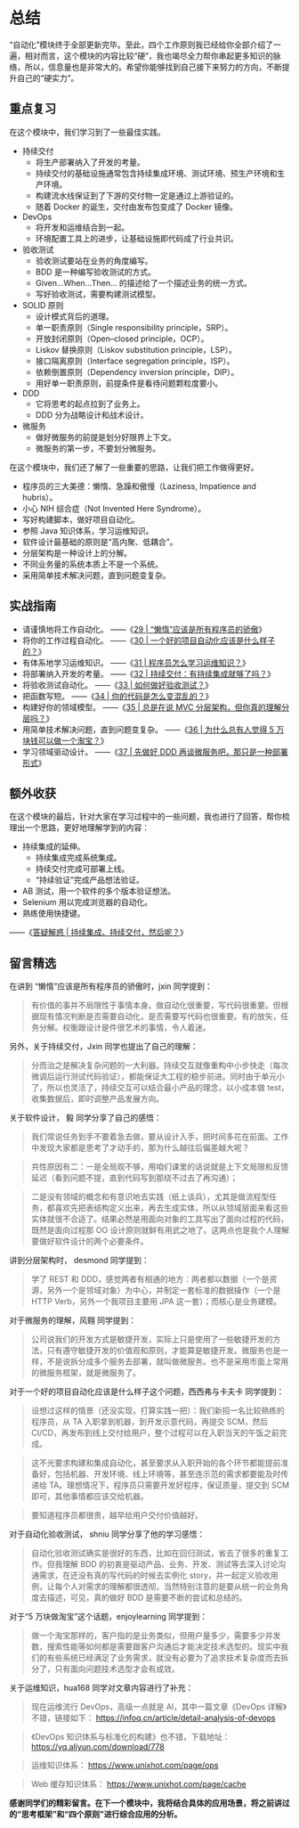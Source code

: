 

# 总结

“自动化”模块终于全部更新完毕。至此，四个工作原则我已经给你全部介绍了一遍，相对而言，这个模块的内容比较“硬”，我也竭尽全力帮你串起更多知识的脉络，所以，信息量也是非常大的。希望你能够找到自己接下来努力的方向，不断提升自己的“硬实力”。





## 重点复习

在这个模块中，我们学习到了一些最佳实践。

- 持续交付
    - 将生产部署纳入了开发的考量。
    - 持续交付的基础设施通常包含持续集成环境、测试环境、预生产环境和生产环境。
    - 构建流水线保证到了下游的交付物一定是通过上游验证的。
    - 随着 Docker 的诞生，交付由发布包变成了 Docker 镜像。
- DevOps
    - 将开发和运维结合到一起。
    - 环境配置工具上的进步，让基础设施即代码成了行业共识。
- 验收测试
    - 验收测试要站在业务的角度编写。
    - BDD 是一种编写验收测试的方式。
    - Given…When…Then… 的描述给了一个描述业务的统一方式。
    - 写好验收测试，需要构建测试模型。
- SOLID 原则
    - 设计模式背后的道理。
    - 单一职责原则（Single responsibility principle，SRP）。
    - 开放封闭原则（Open–closed principle，OCP）。
    - Liskov 替换原则（Liskov substitution principle，LSP）。
    - 接口隔离原则（Interface segregation principle，ISP）。
    - 依赖倒置原则（Dependency inversion principle，DIP）。
    - 用好单一职责原则，前提条件是看待问题颗粒度要小。
- DDD
    - 它将思考的起点拉到了业务上。
    - DDD 分为战略设计和战术设计。
- 微服务
    - 做好微服务的前提是划分好限界上下文。
    - 微服务的第一步，不要划分微服务。



在这个模块中，我们还了解了一些重要的思路，让我们把工作做得更好。

- 程序员的三大美德：懒惰、急躁和傲慢（Laziness, Impatience and hubris）。
- 小心 NIH 综合症（Not Invented Here Syndrome）。
- 写好构建脚本，做好项目自动化。
- 参照 Java 知识体系，学习运维知识。
- 软件设计最基础的原则是“高内聚、低耦合”。
- 分层架构是一种设计上的分解。
- 不同业务量的系统本质上不是一个系统。
- 采用简单技术解决问题，直到问题变复杂。





## 实战指南

- 请谨慎地将工作自动化。
    ——《[29 | “懒惰”应该是所有程序员的骄傲](http://time.geekbang.org/column/article/86210)》
- 将你的工作过程自动化。
    ——《[30 | 一个好的项目自动化应该是什么样子的？](http://time.geekbang.org/column/article/86561)》
- 有体系地学习运维知识。
    ——《[31 | 程序员怎么学习运维知识？](http://time.geekbang.org/column/article/87008)》
- 将部署纳入开发的考量。
    ——《[32 | 持续交付：有持续集成就够了吗？](http://time.geekbang.org/column/article/87229)》
- 将验收测试自动化。
    ——《[33 | 如何做好验收测试？](http://time.geekbang.org/column/article/87582)》
- 把函数写短。
    ——《[34 | 你的代码是怎么变混乱的？](http://time.geekbang.org/column/article/87845)》
- 构建好你的领域模型。
    ——《[35 | 总是在说 MVC 分层架构，但你真的理解分层吗？](http://time.geekbang.org/column/article/88309)》
- 用简单技术解决问题，直到问题变复杂。
    ——《[36 | 为什么总有人觉得 5 万块钱可以做一个淘宝？](http://time.geekbang.org/column/article/88764)》
- 学习领域驱动设计。
    ——《[37 | 先做好 DDD 再谈微服务吧，那只是一种部署形式](http://time.geekbang.org/column/article/89049)》





## 额外收获

在这个模块的最后，针对大家在学习过程中的一些问题，我也进行了回答，帮你梳理出一个思路，更好地理解学到的内容：

- 持续集成的延伸。
    - 持续集成完成系统集成。
    - 持续交付完成可部署上线。
    - “持续验证”完成产品想法验证。
- AB 测试，用一个软件的多个版本验证想法。
- Selenium 用以完成浏览器的自动化。
- 熟练使用快捷键。

——《[答疑解惑 | 持续集成、持续交付，然后呢？](http://time.geekbang.org/column/article/89050)》





## 留言精选

在讲到 “懒惰”应该是所有程序员的骄傲时，jxin 同学提到：

> 有价值的事并不局限性于事情本身。做自动化很重要，写代码很重要。但根据现有情况判断是否需要自动化，是否需要写代码也很重要。有的放矢，任务分解。权衡跟设计是件很艺术的事情，令人着迷。

另外，关于持续交付，Jxin 同学也提出了自己的理解：

> 分而治之是解决复杂问题的一大利器。持续交互就像重构中小步快走（每次微调后运行测试代码验证），都能保证大工程的稳步前进。同时由于单元小了，所以也灵活了，持续交互可以结合最小产品的理念，以小成本做 test，收集数据后，即时调整产品发展方向。

关于软件设计， 毅 同学分享了自己的感悟：

> 我们常说任务到手不要着急去做，要从设计入手，把时间多花在前面。工作中发现大家都是思考了才动手的，那为什么越往后偏差越大呢？

> 共性原因有二：一是全局观不够，用咱们课里的话说就是上下文局限和反馈延迟（看到问题不提，直到代码写到那绕不过去了再沟通）；

> 二是没有领域的概念和有意识地去实践（纸上谈兵），尤其是做流程型任务，都喜欢先把表结构定义出来，再去生成实体，所以从领域层面来看这些实体就很不合适了。结果必然是用面向对象的工具写出了面向过程的代码，既然是面向过程那 OO 设计原则就鲜有用武之地了。这两点也是我个人理解要做好软件设计的两个必要条件。

讲到分层架构时， desmond 同学提到：

> 学了 REST 和 DDD，感觉两者有相通的地方：两者都以数据（一个是资源，另外一个是领域对象）为中心，并制定一套标准的数据操作（一个是 HTTP Verb，另外一个我项目主要用 JPA 这一套）；而核心是业务建模。

对于微服务的理解，风翱 同学提到：

> 公司说我们的开发方式是敏捷开发，实际上只是使用了一些敏捷开发的方法，只有遵守敏捷开发的价值观和原则，才能算是敏捷开发。微服务也是一样，不是说拆分成多个服务去部署，就叫做微服务。也不是采用市面上常用的微服务框架，就是微服务了。

对于一个好的项目自动化应该是什么样子这个问题，西西弗与卡夫卡 同学提到：

> 设想过这样的情景（还没实现，打算实践一把）：我们新招一名比较熟练的程序员，从 TA 入职拿到机器，到开发示意代码，再提交 SCM，然后 CI/CD，再发布到线上交付给用户，整个过程可以在入职当天的午饭之前完成。

> 这不光要求构建和集成自动化，甚至要求从入职开始的各个环节都能提前准备好，包括机器、开发环境、线上环境等，甚至连示范的需求都要能及时传递给 TA。理想情况下，程序员只需要开发好程序，保证质量，提交到 SCM 即可，其他事情都应该交给机器。

> 要知道程序员都很贵，越早给用户交付价值越好。

对于自动化验收测试， shniu 同学分享了他的学习感悟：

> 自动化验收测试确实是很好的东西，比如在回归测试，省去了很多的重复工作。但我理解 BDD 的初衷是驱动产品、业务、开发、测试等去深入讨论沟通需求，在还没有真的写代码的时候去实例化 story，并一起定义验收用例，让每个人对需求的理解都很透彻，当然特别注意的是要从统一的业务角度去描述，可见，真的做好 BDD 是需要不断的尝试和总结的。

对于“5 万块做淘宝”这个话题，enjoylearning 同学提到：

> 做一个淘宝那样的，客户指的是业务类似，但用户量多少，需要多少并发数，搜索性能等如何都是需要跟客户沟通后才能决定技术选型的。现实中我们的有些系统已经满足了业务需求，就没有必要为了追求技术复杂度而去拆分了，只有面向问题技术选型才会有成效。

关于运维知识，hua168 同学对文章内容进行了补充：

> 现在运维流行 DevOps，高级一点就是 AI，其中一篇文章《DevOps 详解》不错，链接如下：
> <https://infoq.cn/article/detail-analysis-of-devops>

> 《DevOps 知识体系与标准化的构建》也不错，下载地址：
> <https://yq.aliyun.com/download/778>

> 运维知识体系：
> <https://www.unixhot.com/page/ops>

> Web 缓存知识体系：
> <https://www.unixhot.com/page/cache>

**感谢同学们的精彩留言。在下一个模块中，我将结合具体的应用场景，将之前讲过的“思考框架”和“四个原则”进行综合应用的分析。**















































